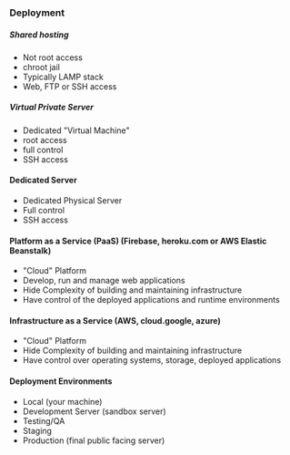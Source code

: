 ### Deployment

##### Shared hosting
- Not root access
- chroot jail
- Typically LAMP stack
- Web, FTP or SSH access

##### Virtual Private Server
- Dedicated "Virtual Machine"
- root access
- full control
- SSH access

#### Dedicated Server
- Dedicated Physical Server
- Full control
- SSH access

#### Platform as a Service (PaaS) (Firebase, heroku.com or AWS Elastic Beanstalk)
- "Cloud" Platform
- Develop, run and manage web applications
- Hide Complexity of building and maintaining infrastructure
- Have control of the deployed applications and runtime environments

#### Infrastructure as a Service (AWS, cloud.google, azure)
- "Cloud" Platform
- Hide Complexity of building and maintaining infrastructure
- Have control over operating systems, storage, deployed applications

#### Deployment Environments
- Local (your machine)
- Development Server (sandbox server)
- Testing/QA
- Staging
- Production (final public facing server)
